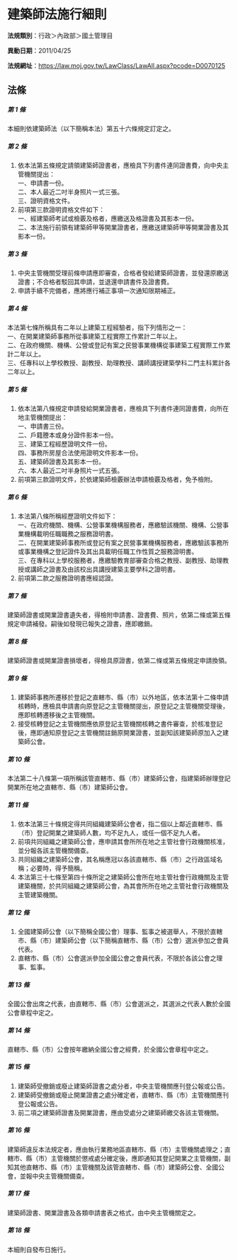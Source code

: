 # 建築師法施行細則

**法規類別**：行政＞內政部＞國土管理目

**異動日期**：2011/04/25  

**法規網址**：https://law.moj.gov.tw/LawClass/LawAll.aspx?pcode=D0070125





## 法條
##### 第 1 條
本細則依建築師法（以下簡稱本法）第五十六條規定訂定之。

##### 第 2 條
1. 依本法第五條規定請領建築師證書者，應檢具下列書件連同證書費，向中央主管機關提出：  
一、申請書一份。  
二、本人最近二吋半身照片一式三張。  
三、證明資格文件。
1. 前項第三款證明資格文件如下：  
一、經建築師考試或檢覈及格者，應繳送及格證書及其影本一份。  
二、本法施行前領有建築師甲等開業證書者，應繳送建築師甲等開業證書及其影本一份。

##### 第 3 條
1. 中央主管機關受理前條申請應即審查，合格者發給建築師證書，並發還原繳送證書；不合格者駁回其申請，並退還申請書件及證書費。
1. 申請手續不完備者，應將應行補正事項一次通知限期補正。

##### 第 4 條
本法第七條所稱具有二年以上建築工程經驗者，指下列情形之一：  
一、在開業建築師事務所從事建築工程實際工作累計二年以上。  
二、在政府機關、機構、公營或登記有案之民營事業機構從事建築工程實際工作累計二年以上。  
三、任專科以上學校教授、副教授、助理教授、講師講授建築學科二門主科累計各二年以上。  

##### 第 5 條
1. 依本法第八條規定申請發給開業證書者，應檢具下列書件連同證書費，向所在地主管機關提出：  
一、申請書三份。  
二、戶籍謄本或身分證件影本一份。  
三、建築工程經歷證明文件一份。  
四、事務所房屋合法使用證明文件影本一份。  
五、建築師證書及其影本一份。  
六、本人最近二吋半身照片一式五張。
1. 前項第三款證明文件，於依建築師檢覈辦法申請檢覈及格者，免予檢附。

##### 第 6 條
1. 本法第八條所稱經歷證明文件如下：  
一、在政府機關、機構、公營事業機構服務者，應繳驗該機關、機構、公營事業機構載明任職職務之服務證明書。  
二、在開業建築師事務所或登記有案之民營事業機構服務者，應繳驗該事務所或事業機構之登記證件及其出具載明任職工作性質之服務證明書。  
三、在專科以上學校服務者，應繳驗教育部審查合格之教授、副教授、助理教授或講師之證書及由該校出具講授建築主要學科之證明書。
1. 前項第二款之服務證明書應經認證。

##### 第 7 條
建築師證書或開業證書遺失者，得檢附申請書、證書費、照片，依第二條或第五條規定申請補發。嗣後如發現已報失之證書，應即繳銷。

##### 第 8 條
建築師證書或開業證書損壞者，得檢具原證書，依第二條或第五條規定申請換領。

##### 第 9 條
1. 建築師事務所遷移於登記之直轄市、縣（市）以外地區，依本法第十二條申請核轉時，應檢具申請書向原登記之主管機關提出，原登記之主管機關受理後，應即核轉遷移後之主管機關。
1. 接受核轉登記之主管機關應依原登記主管機關核轉之書件審查，於核准登記後，應即通知原登記之主管機關註銷原開業證書，並副知該建築師原加入之建築師公會。

##### 第 10 條
本法第二十八條第一項所稱該管直轄市、縣（市）建築師公會，指建築師辦理登記開業所在地之直轄市、縣（市）建築師公會。

##### 第 11 條
1. 依本法第三十條規定得共同組織建築師公會者，指二個以上鄰近直轄市、縣（市）登記開業之建築師人數，均不足九人，或任一個不足九人者。
1. 前項共同組織之建築師公會，應申請其會所所在地之主管社會行政機關核准，並分報各該主管機關備查。
1. 共同組織之建築師公會，其名稱應冠以各該直轄市、縣（市）之行政區域名稱；必要時，得予簡稱。
1. 本法第三十七條至第四十條所定之建築師公會所在地主管社會行政機關及主管建築機關，於共同組織之建築師公會，為其會所所在地之主管社會行政機關及主管建築機關。

##### 第 12 條
1. 全國建築師公會（以下簡稱全國公會）理事、監事之被選舉人，不限於直轄市、縣（市）建築師公會（以下簡稱直轄市、縣（市）公會）選派參加之會員代表。
1. 直轄市、縣（市）公會選派參加全國公會之會員代表，不限於各該公會之理事、監事。

##### 第 13 條
全國公會出席之代表，由直轄市、縣（市）公會選派之，其選派之代表人數於全國公會章程中定之。

##### 第 14 條
直轄市、縣（市）公會按年繳納全國公會之經費，於全國公會章程中定之。

##### 第 15 條
1. 建築師受撤銷或廢止建築師證書之處分者，中央主管機關應刊登公報或公告。
1. 建築師受撤銷或廢止開業證書之處分確定者，直轄市、縣（市）主管機關應刊登公報或公告。
1. 前二項之建築師證書及開業證書，應由受處分之建築師繳交各該主管機關。

##### 第 16 條
建築師違反本法規定者，應由執行業務地區直轄市、縣（市）主管機關處理之；直轄市、縣（市）主管機關於懲戒處分確定後，應即通知其登記開業之主管機關，副知其他直轄市、縣（市）主管機關及該管直轄市、縣（市）建築師公會、全國公會，並報中央主管機關備查。

##### 第 17 條
建築師證書、開業證書及各類申請書表之格式，由中央主管機關定之。

##### 第 18 條
本細則自發布日施行。


